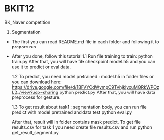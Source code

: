 # BKIT12
 BK_Naver competition
1. Segmentation
- The first you can read README.md file in each folder and following it to prepare run
- After you done, follow this  tutorial
    1.1 Run file training to train: 
        python train.py
    After that, you will have file checkpoint model.h5 and you can use it to predict or eval data.
    
    1.2 To predict, you need model pretrained : model.h5 in folder files or you can download here: https://drive.google.com/file/d/1BFVYCdWympC9TvhjklyxuMQRkWPOzL2_/view?usp=sharing
        python predict.py
    After that, you will have data preprocess for gesture. 

    1.3 To get result about task1 : segmentation body, you can run file predict with model pretrained and data test
        python eval.py
    
    After that, result will in folder contains mask predict. To get file results.csv for task 1 you need create file results.csv and run
        python get_result_segment.py
